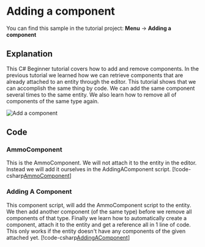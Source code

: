 # Adding a component
You can find this sample in the tutorial project: **Menu** &rarr; **Adding a component** 

## Explanation
This C# Beginner tutorial covers how to add and remove components. In the previous tutorial we learned how we can retrieve components that are already attached to an entity through the editor. This tutorial shows that we can accomplish the same thing by code. We can add the same component several times to the same entity. We also learn how to remove all of components of the same type again.

![Add a component](media/adding-a-component.png)

## Code
### AmmoComponent
This is the AmmoComponent. We will not attach it to the entity in the editor. Instead we will add it ourselves in the AddingAComponent script.
[!code-csharp[AmmoComponent](..\..\..\..\stride\samples\Tutorials\CSharpBeginner\CSharpBeginner\CSharpBeginner.Game\Code\AmmoComponent.cs)]

### Adding A Component
This component script, will add the AmmoComponent script to the entity. We then add another component (of the same type) before we remove all components of that type.
Finally we learn how to automatically create a component, attach it to the entity and get a reference all in 1 line of code. This only works if the entity doesn't have any components of the given attached yet.
[!code-csharp[AddingAComponent](..\..\..\..\stride\samples\Tutorials\CSharpBeginner\CSharpBeginner\CSharpBeginner.Game\Code\AddingAComponentDemo.cs)]

